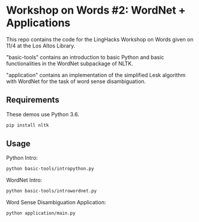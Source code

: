 # Workshop on Words #2: WordNet + Applications

This repo contains the code for the LingHacks Workshop on Words given on 11/4 at the Los Altos Library. 


"basic-tools" contains an introduction to basic Python and basic functionalities in the WordNet subpackage of NLTK.

"application" contains an implementation of the simplified Lesk algorithm with WordNet for the task of word sense disambiguation.

## Requirements
These demos use Python 3.6.
```sh
pip install nltk
```

## Usage
Python Intro:
```sh
python basic-tools/intropython.py
```
WordNet Intro:
```sh
python basic-tools/introwordnet.py
```
Word Sense Disambiguation Application:
```sh
python application/main.py
```
